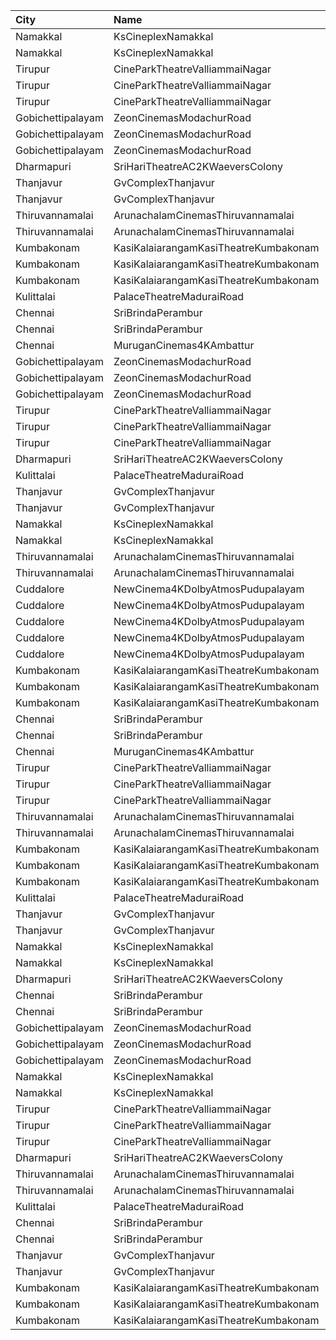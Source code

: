 | City              | Name                                  |  Time | Type        | Price | Capacity | Booked |
| :---------------- | :------------------------------------ | ----: | :---------- | ----: | -------: | -----: |
| Namakkal          | KsCineplexNamakkal                    | 10:30 | Balcony     |  120₹ |       89 |     42 |
| Namakkal          | KsCineplexNamakkal                    | 10:30 | FirstClass  |  100₹ |      113 |     49 |
| Tirupur           | CineParkTheatreValliammaiNagar        | 10:30 | BoxA        |   90₹ |       41 |     21 |
| Tirupur           | CineParkTheatreValliammaiNagar        | 10:30 | BoxB        |   90₹ |       41 |     41 |
| Tirupur           | CineParkTheatreValliammaiNagar        | 10:30 | FirstClass  |   80₹ |      341 |    202 |
| Gobichettipalayam | ZeonCinemasModachurRoad               | 10:45 | Platinum    |  150₹ |       12 |      6 |
| Gobichettipalayam | ZeonCinemasModachurRoad               | 10:45 | Gold        |  110₹ |      106 |     49 |
| Gobichettipalayam | ZeonCinemasModachurRoad               | 10:45 | Silver      |   80₹ |       14 |      7 |
| Dharmapuri        | SriHariTheatreAC2KWaeversColony       | 11:00 | FirstClass  |   80₹ |      278 |    149 |
| Thanjavur         | GvComplexThanjavur                    | 11:00 | I           |  120₹ |      110 |     63 |
| Thanjavur         | GvComplexThanjavur                    | 11:00 | Ii          |  100₹ |      105 |     52 |
| Thiruvannamalai   | ArunachalamCinemasThiruvannamalai     | 11:15 | FirstClass  |   60₹ |       79 |     39 |
| Thiruvannamalai   | ArunachalamCinemasThiruvannamalai     | 11:15 | SecondClass |   60₹ |       12 |      6 |
| Kumbakonam        | KasiKalaiarangamKasiTheatreKumbakonam | 11:15 | BoxA        |  127₹ |       21 |      9 |
| Kumbakonam        | KasiKalaiarangamKasiTheatreKumbakonam | 11:15 | BoxB        |  127₹ |       21 |      9 |
| Kumbakonam        | KasiKalaiarangamKasiTheatreKumbakonam | 11:15 | Balcony     |  125₹ |      216 |    100 |
| Kulittalai        | PalaceTheatreMaduraiRoad              | 11:15 | FirstClass  |   60₹ |      249 |      0 |
| Chennai           | SriBrindaPerambur                     | 11:40 | Balcony     |  130₹ |      218 |    122 |
| Chennai           | SriBrindaPerambur                     | 11:40 | FirstClass  |  120₹ |      801 |    437 |
| Chennai           | MuruganCinemas4KAmbattur              | 11:40 | Diamond     |  110₹ |       80 |      2 |
| Gobichettipalayam | ZeonCinemasModachurRoad               | 13:30 | Platinum    |  150₹ |       10 |      0 |
| Gobichettipalayam | ZeonCinemasModachurRoad               | 13:30 | Gold        |  110₹ |      140 |     76 |
| Gobichettipalayam | ZeonCinemasModachurRoad               | 13:30 | Silver      |   80₹ |       19 |      9 |
| Tirupur           | CineParkTheatreValliammaiNagar        | 14:00 | BoxA        |   90₹ |       41 |     21 |
| Tirupur           | CineParkTheatreValliammaiNagar        | 14:00 | BoxB        |   90₹ |       41 |     41 |
| Tirupur           | CineParkTheatreValliammaiNagar        | 14:00 | FirstClass  |   80₹ |      341 |    202 |
| Dharmapuri        | SriHariTheatreAC2KWaeversColony       | 14:15 | FirstClass  |   80₹ |      278 |    149 |
| Kulittalai        | PalaceTheatreMaduraiRoad              | 14:15 | FirstClass  |   60₹ |      249 |      0 |
| Thanjavur         | GvComplexThanjavur                    | 14:15 | I           |  120₹ |      110 |     61 |
| Thanjavur         | GvComplexThanjavur                    | 14:15 | Ii          |  100₹ |      105 |     52 |
| Namakkal          | KsCineplexNamakkal                    | 14:30 | Balcony     |  120₹ |       89 |     40 |
| Namakkal          | KsCineplexNamakkal                    | 14:30 | FirstClass  |  100₹ |      113 |     49 |
| Thiruvannamalai   | ArunachalamCinemasThiruvannamalai     | 14:30 | FirstClass  |   60₹ |       79 |     39 |
| Thiruvannamalai   | ArunachalamCinemasThiruvannamalai     | 14:30 | SecondClass |   60₹ |       12 |      6 |
| Cuddalore         | NewCinema4KDolbyAtmosPudupalayam      | 14:30 | Box         |  125₹ |       12 |     12 |
| Cuddalore         | NewCinema4KDolbyAtmosPudupalayam      | 14:30 | FirstClass  |  112₹ |      208 |    166 |
| Cuddalore         | NewCinema4KDolbyAtmosPudupalayam      | 14:30 | SecondClass |  100₹ |      185 |    143 |
| Cuddalore         | NewCinema4KDolbyAtmosPudupalayam      | 14:30 | ThirdClass  |   60₹ |       72 |     17 |
| Cuddalore         | NewCinema4KDolbyAtmosPudupalayam      | 14:30 | SofaCircle  |  112₹ |       23 |     23 |
| Kumbakonam        | KasiKalaiarangamKasiTheatreKumbakonam | 14:30 | BoxA        |  127₹ |       21 |      9 |
| Kumbakonam        | KasiKalaiarangamKasiTheatreKumbakonam | 14:30 | BoxB        |  127₹ |       21 |      9 |
| Kumbakonam        | KasiKalaiarangamKasiTheatreKumbakonam | 14:30 | Balcony     |  125₹ |      216 |    100 |
| Chennai           | SriBrindaPerambur                     | 15:00 | Balcony     |  130₹ |      218 |    122 |
| Chennai           | SriBrindaPerambur                     | 15:00 | FirstClass  |  120₹ |      801 |    437 |
| Chennai           | MuruganCinemas4KAmbattur              | 15:05 | Diamond     |  110₹ |       80 |      2 |
| Tirupur           | CineParkTheatreValliammaiNagar        | 18:00 | BoxA        |   90₹ |       41 |     21 |
| Tirupur           | CineParkTheatreValliammaiNagar        | 18:00 | BoxB        |   90₹ |       41 |     41 |
| Tirupur           | CineParkTheatreValliammaiNagar        | 18:00 | FirstClass  |   80₹ |      341 |    202 |
| Thiruvannamalai   | ArunachalamCinemasThiruvannamalai     | 18:15 | FirstClass  |   60₹ |       79 |     39 |
| Thiruvannamalai   | ArunachalamCinemasThiruvannamalai     | 18:15 | SecondClass |   60₹ |       12 |      6 |
| Kumbakonam        | KasiKalaiarangamKasiTheatreKumbakonam | 18:15 | BoxA        |  127₹ |       21 |      9 |
| Kumbakonam        | KasiKalaiarangamKasiTheatreKumbakonam | 18:15 | BoxB        |  127₹ |       21 |      9 |
| Kumbakonam        | KasiKalaiarangamKasiTheatreKumbakonam | 18:15 | Balcony     |  125₹ |      216 |    100 |
| Kulittalai        | PalaceTheatreMaduraiRoad              | 18:15 | FirstClass  |   60₹ |      249 |      0 |
| Thanjavur         | GvComplexThanjavur                    | 18:15 | I           |  120₹ |      110 |     66 |
| Thanjavur         | GvComplexThanjavur                    | 18:15 | Ii          |  100₹ |      105 |     52 |
| Namakkal          | KsCineplexNamakkal                    | 18:30 | Balcony     |  120₹ |       89 |     40 |
| Namakkal          | KsCineplexNamakkal                    | 18:30 | FirstClass  |  100₹ |      113 |     49 |
| Dharmapuri        | SriHariTheatreAC2KWaeversColony       | 18:30 | FirstClass  |   80₹ |      278 |    149 |
| Chennai           | SriBrindaPerambur                     | 18:30 | Balcony     |  130₹ |      218 |    122 |
| Chennai           | SriBrindaPerambur                     | 18:30 | FirstClass  |  120₹ |      801 |    437 |
| Gobichettipalayam | ZeonCinemasModachurRoad               | 19:30 | Platinum    |  150₹ |       10 |      0 |
| Gobichettipalayam | ZeonCinemasModachurRoad               | 19:30 | Gold        |  110₹ |      140 |     83 |
| Gobichettipalayam | ZeonCinemasModachurRoad               | 19:30 | Silver      |   80₹ |       19 |      9 |
| Namakkal          | KsCineplexNamakkal                    | 21:30 | Balcony     |  120₹ |       89 |     40 |
| Namakkal          | KsCineplexNamakkal                    | 21:30 | FirstClass  |  100₹ |      113 |     49 |
| Tirupur           | CineParkTheatreValliammaiNagar        | 21:45 | BoxA        |   90₹ |       41 |     21 |
| Tirupur           | CineParkTheatreValliammaiNagar        | 21:45 | BoxB        |   90₹ |       41 |     41 |
| Tirupur           | CineParkTheatreValliammaiNagar        | 21:45 | FirstClass  |   80₹ |      341 |    202 |
| Dharmapuri        | SriHariTheatreAC2KWaeversColony       | 21:45 | FirstClass  |   80₹ |      278 |    149 |
| Thiruvannamalai   | ArunachalamCinemasThiruvannamalai     | 21:45 | FirstClass  |   60₹ |       79 |     39 |
| Thiruvannamalai   | ArunachalamCinemasThiruvannamalai     | 21:45 | SecondClass |   60₹ |       12 |      6 |
| Kulittalai        | PalaceTheatreMaduraiRoad              | 22:00 | FirstClass  |   60₹ |      249 |      0 |
| Chennai           | SriBrindaPerambur                     | 22:00 | Balcony     |  130₹ |      218 |    122 |
| Chennai           | SriBrindaPerambur                     | 22:00 | FirstClass  |  120₹ |      801 |    437 |
| Thanjavur         | GvComplexThanjavur                    | 22:00 | I           |  120₹ |      110 |     61 |
| Thanjavur         | GvComplexThanjavur                    | 22:00 | Ii          |  100₹ |      105 |     52 |
| Kumbakonam        | KasiKalaiarangamKasiTheatreKumbakonam | 22:15 | BoxA        |  127₹ |       21 |      9 |
| Kumbakonam        | KasiKalaiarangamKasiTheatreKumbakonam | 22:15 | BoxB        |  127₹ |       21 |      9 |
| Kumbakonam        | KasiKalaiarangamKasiTheatreKumbakonam | 22:15 | Balcony     |  125₹ |      216 |    100 |